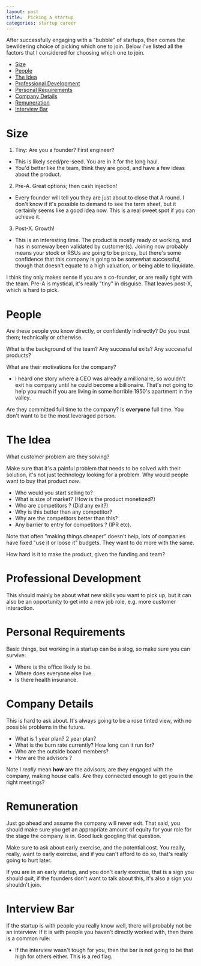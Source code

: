 ```yaml
---
layout: post
title:  Picking a startup
categories: startup career
---
```


After successfully engaging with a "bubble" of startups, then comes
the bewildering choice of picking which one to join. Below I've listed
all the factors that I considered for choosing which one to join.

* [Size](#size)
* [People](#people)
* [The Idea](#the-idea)
* [Professional Development](#professional-development)
* [Personal Requirements](#personal-requirements)
* [Company Details](#company-details)
* [Remuneration](#remuneration)
* [Interview Bar](#interview-bar)

Size
====

1. Tiny: Are you a founder? First engineer?
 * This is likely seed/pre-seed. You are in it for the long haul.
 * You'd better like the team, think they are good, and have a few
   ideas about the product.
2. Pre-A. Great options; then cash injection!
 * Every founder will tell you they are just about to close that A
   round. I don't know if it's possible to demand to see the term
   sheet, but it certainly seems like a good idea now. This is a real
   sweet spot if you can achieve it.
3. Post-X. Growth!
 * This is an interesting time. The product is mostly ready or
   working, and has in someway been validated by customer(s). Joining
   now probably means your stock or RSUs are going to be pricey, but
   there's some confidence that this company is going to be somewhat
   successful, though that doesn't equate to a high valuation, or
   being able to liquidate.

I think tiny only makes sense if you are a co-founder, or are really
tight with the team. Pre-A is mystical, it's really "tiny" in
disguise. That leaves post-X, which is hard to pick.

People
======

Are these people you know directly, or confidently indirectly? Do you
trust them; technically or otherwise.

What is the background of the team? Any successful exits? Any
successful products?

What are their motivations for the company?

* I heard one story where a CEO was already a millionaire, so wouldn't
  exit his company until he could become a billionaire. That's not
  going to help you much if you are living in some horrible 1950's
  apartment in the valley.

Are they committed full time to the company? Is **everyone** full
time. You don't want to be the most leveraged person.

The Idea
========

What customer problem are they solving?

Make sure that it's a painful problem that needs to be solved with
their solution, it's not just technology looking for a problem. Why
would people want to buy that product *now*.

* Who would you start selling to?
* What is size of market? (How is the product monetized?)
* Who are competitors ? (Did any exit?)
* Why is this better than any competitor?
* Why are the competitors better than this?
* Any barrier to entry for competitors ? (IPR etc).

Note that often "making things cheaper" doesn't help, lots of
companies have fixed "use it or loose it" budgets. They want to do
more with the same.

How hard is it to make the product, given the funding and team?

Professional Development
========================

This should mainly be about what new skills you want to pick up, but
it can also be an opportunity to get into a new job role, e.g. more
customer interaction.

Personal Requirements
=====================

Basic things, but working in a startup can be a slog, so make sure you
can survive:

* Where is the office likely to be.
* Where does everyone else live.
* Is there health insurance.

Company Details
===============

This is hard to ask about. It's always going to be a rose tinted view,
with no possible problems in the future.

* What is 1 year plan? 2 year plan?
* What is the burn rate currently? How long can it run for?
* Who are the outside board members?
* How are the advisors ?

Note I *really* mean **how** are the advisors; are they engaged with
the company, making house calls. Are they connected enough to get you
in the right meetings?

Remuneration
============

Just go ahead and assume the company will never exit. That said, you
should make sure you get an appropriate amount of equity for your role
for the stage the company is in. Good luck googling that question.

Make sure to ask about early exercise, and the potential cost. You
really, really, want to early exercise, and if you can't afford to do
so, that's really going to hurt later.

If you are in an early startup, and you don't early exercise, that is
a sign you should quit, if the founders don't want to talk about this,
it's also a sign you shouldn't join.

Interview Bar
=============

If the startup is with people you really know well, there will
probably not be an interview. If it is with people you haven't
directly worked with, then there is a common rule:

* If the interview wasn't tough for you, then the bar is not going to
  be that high for others either. This is a red flag.
